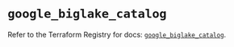 # `google_biglake_catalog`

Refer to the Terraform Registry for docs: [`google_biglake_catalog`](https://registry.terraform.io/providers/hashicorp/google/6.3.0/docs/resources/biglake_catalog).
